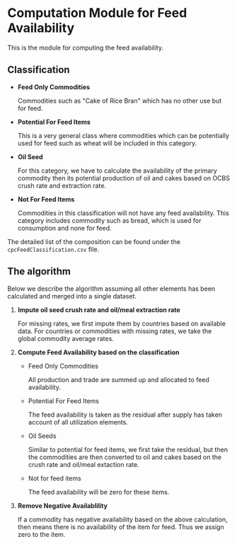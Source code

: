 # Computation Module for Feed Availability

This is the module for computing the feed availability.


## Classification

* **Feed Only Commodities**

  Commodities such as "Cake of Rice Bran" which has no other use but
  for feed. 

* **Potential For Feed Items**

  This is a very general class where commodities which can be
  potentially used for feed such as wheat will be included in this
  category. 

* **Oil Seed** 

  For this category, we have to calculate the availability of the
  primary commodity then its potential production of oil and cakes
  based on OCBS crush rate and extraction rate.

* **Not For Feed Items**

  Commodities in this classification will not have any feed
  availability. This category includes commodity such as bread, which
  is used for consumption and none for feed.



The detailed list of the composition can be found under the `cpcFeedClassification.csv` file.

## The algorithm

Below we describe the algorithm assuming all other elements has been
calculated and merged into a single dataset.

1. **Impute oil seed crush rate and oil/meal extraction rate**

   For missing rates, we first impute them by countries based on
   available data. For countries or commodities with missing rates, we
   take the global commodity average rates.

2. **Compute Feed Availability based on the classification**

   * Feed Only Commodities

      All production and trade are summed up and allocated to feed
      availability.

   * Potential For Feed Items

      The feed availability is taken as the residual after supply has
      taken account of all utilization elements.

   * Oil Seeds
 
      Similar to potential for feed items, we first take the residual,
      but then the commodities are then converted to oil and cakes
      based on the crush rate and oil/meal extaction rate.

   * Not for feed items

      The feed availability will be zero for these items.


3. **Remove Negative Availablility**

   If a commodity has negative availability based on the above
   calculation, then means there is no availability of the item for
   feed. Thus we assign zero to the item.